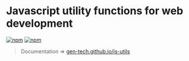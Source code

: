 # Javascript utility functions for web development


[![npm](https://img.shields.io/npm/v/@gen-tech/js-utils.svg)](https://www.npmjs.com/package/@gen-tech/js-utils)
[![npm](https://img.shields.io/npm/dw/@gen-tech/js-utils.svg)](https://www.npmjs.com/package/@gen-tech/js-utils)


> Documentation => [gen-tech.github.io/js-utils](https://gen-tech.github.io/js-utils)
